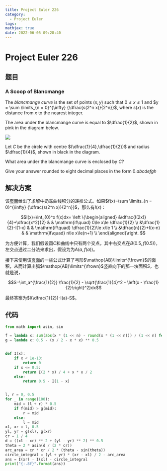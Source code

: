 ```yaml
---
title: Project Euler 226
category:
  - Project Euler
tags:
mathjax: true
date: 2022-06-05 09:28:40
---
```


<escape><!-- more --></escape>

# Project Euler 226

## 题目

### A Scoop of Blancmange

The *blancmange curve* is the set of points $(x, y)$ such that $0 \le x \le 1$ and $y = \sum \limits_{n = 0}^{\infty} {\dfrac{s(2^n x)}{2^n}}$, where $s(x)$ is the distance from $x$ to the nearest integer.

The area under the blancmange curve is equal to $\dfrac{1}{2}$, shown in pink in the diagram below.

![](../images/p226_scoop2.gif)

Let $C$ be the circle with centre $(\dfrac{1}{4},\dfrac{1}{2})$ and radius $\dfrac{1}{4}$, shown in black in the diagram.

What area under the blancmange curve is enclosed by $C$?

Give your answer rounded to eight decimal places in the form $0.abcdefgh$

## 解决方案

该[页面](https://en.wikipedia.org/wiki/Blancmange_curve#Integrating_the_Blancmange_curve)给出了求解牛奶冻曲线积分的递推公式。如果$f(x)=\sum \limits_{n = 0}^{\infty} {\dfrac{s(2^n x)}{2^n}}$，那么有$I(x)$：

$$I(x)=\int_{0}^x f(x)dx=
\left \{\begin{aligned}
  &\dfrac{I(2x)}{4}+\dfrac{x^2}{2}  & & \mathrm{if\quad} 0\le x\le \dfrac{1}{2} \\
  &\dfrac{1}{2}-I(1-x)  & & \mathrm{if\quad} \dfrac{1}{2}\le x\le 1 \\
  &\dfrac{n}{2}+I(x-n)  & & \mathrm{if\quad} n\le x\le(n+1) \\
\end{aligned}\right.
$$

为方便计算，我们假设圆$C$和曲线中只有两个交点，其中右交点在$B(0.5,f(0.5))$，左交点通过二分法来求出，假设为为$A(a,f(a))$。

接下来使用该[页面](https://en.wikipedia.org/wiki/Circular_segment)的一些公式计算了弓形$\mathop{AB}\limits^{\frown}$的面积，从而计算出弧$\mathop{AB}\limits^{\frown}$竖直向下的那一块面积$S$，也就是说，

$$S=\int_a^{\frac{1}{2}} \frac{1}{2} - \sqrt{\frac{1}{4}^2 - \left(x - \frac{1}{2}\right)^2}dx$$

最终答案为$I(\dfrac{1}{2})-I(a)-S$。

## 代码

```py
from math import asin, sin

f = lambda x: sum(abs(x * (1 << n) - round(x * (1 << n))) / (1 << n) for n in range(60))
g = lambda x: 0.5 - (x / 2 - x * x) ** 0.5


def I(x):
    if x < 1e-13:
        return 0
    if x <= 0.5:
        return I(2 * x) / 4 + x * x / 2
    else:
        return 0.5 - I(1 - x)


l, r = 0, 0.5
for _ in range(100):
    mid = (l + r) * 0.5
    if f(mid) > g(mid):
        r = mid
    else:
        l = mid
xl, xr = l, 0.5
yl, yr = g(xl), g(xr)
cr = 1 / 4
d = ((xl - xr) ** 2 + (yl - yr) ** 2) ** 0.5
theta = 2 * asin(d / (2 * cr))
arc_area = cr * cr / 2 * (theta - sin(theta))
circle_integral = (yl + yr) * (xr - xl) / 2 - arc_area
ans = I(xr) - I(xl) - circle_integral
print("{:.8f}".format(ans))

```
